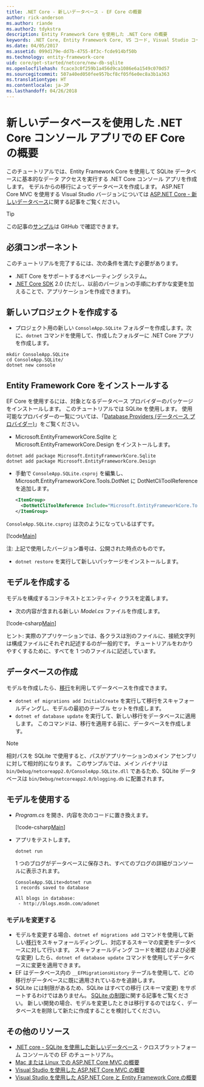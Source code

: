 ```yaml
---
title: .NET Core - 新しいデータベース - EF Core の概要
author: rick-anderson
ms.author: riande
ms.author2: tdykstra
description: Entity Framework Core を使用した .NET Core の概要
keywords: .NET Core, Entity Framework Core, VS コード, Visual Studio コード, Mac, Linux
ms.date: 04/05/2017
ms.assetid: 099d179e-dd7b-4755-8f3c-fcde914bf50b
ms.technology: entity-framework-core
uid: core/get-started/netcore/new-db-sqlite
ms.openlocfilehash: fcace3c0f259b1a456d9ca1086e6a1549c070d57
ms.sourcegitcommit: 507a40ed050fee957bcf8cf05f6e0ec8a3b1a363
ms.translationtype: HT
ms.contentlocale: ja-JP
ms.lasthandoff: 04/26/2018
---
```

# <a name="getting-started-with-ef-core-on-net-core-console-app-with-a-new-database"></a>新しいデータベースを使用した .NET Core コンソール アプリでの EF Core の概要

このチュートリアルでは、Entity Framework Core を使用して SQLite データベースに基本的なデータ アクセスを実行する .NET Core コンソール アプリを作成します。 モデルからの移行によってデータベースを作成します。 ASP.NET Core MVC を使用する Visual Studio バージョンについては [ASP.NET Core - 新しいデータベース](xref:core/get-started/aspnetcore/new-db)に関する記事をご覧ください。

> [!TIP]  
> この記事の[サンプル](https://github.com/aspnet/EntityFramework.Docs/tree/master/samples/core/GetStarted/NetCore/ConsoleApp.SQLite)は GitHub で確認できます。

## <a name="prerequisites"></a>必須コンポーネント

このチュートリアルを完了するには、次の条件を満たす必要があります。
* .NET Core をサポートするオペレーティング システム。
* [.NET Core SDK](https://www.microsoft.com/net/core) 2.0 (ただし、以前のバージョンの手順にわずかな変更を加えることで、アプリケーションを作成できます)。

## <a name="create-a-new-project"></a>新しいプロジェクトを作成する

* プロジェクト用の新しい `ConsoleApp.SQLite` フォルダーを作成します。次に、`dotnet` コマンドを使用して、作成したフォルダーに .NET Core アプリを作成します。

``` Console
mkdir ConsoleApp.SQLite
cd ConsoleApp.SQLite/
dotnet new console
```

## <a name="install-entity-framework-core"></a>Entity Framework Core をインストールする

EF Core を使用するには、対象となるデータベース プロバイダーのパッケージをインストールします。 このチュートリアルでは SQLite を使用します。 使用可能なプロバイダーの一覧については、「[Database Providers (データベース プロバイダー)](../../providers/index.md)」をご覧ください。

* Microsoft.EntityFrameworkCore.Sqlite と Microsoft.EntityFrameworkCore.Design をインストールします。

``` Console
dotnet add package Microsoft.EntityFrameworkCore.Sqlite
dotnet add package Microsoft.EntityFrameworkCore.Design
```

* 手動で `ConsoleApp.SQLite.csproj` を編集し、Microsoft.EntityFrameworkCore.Tools.DotNet に DotNetCliToolReference を追加します。

  ``` xml
  <ItemGroup>
    <DotNetCliToolReference Include="Microsoft.EntityFrameworkCore.Tools.DotNet" Version="2.0.0" />
  </ItemGroup>
  ```

`ConsoleApp.SQLite.csproj` は次のようになっているはずです。

[!code[Main](../../../../samples/core/GetStarted/NetCore/ConsoleApp.SQLite/ConsoleApp.SQLite.csproj)]

 注: 上記で使用したバージョン番号は、公開された時点のものです。

*  `dotnet restore` を実行して新しいパッケージをインストールします。

## <a name="create-the-model"></a>モデルを作成する

モデルを構成するコンテキストとエンティティ クラスを定義します。

* 次の内容が含まれる新しい *Model.cs* ファイルを作成します。

[!code-csharp[Main](../../../../samples/core/GetStarted/NetCore/ConsoleApp.SQLite/Model.cs)]

ヒント: 実際のアプリケーションでは、各クラスは別のファイルに、接続文字列は構成ファイルにそれぞれ記述するのが一般的です。 チュートリアルをわかりやすくするために、すべてを 1 つのファイルに記述しています。

## <a name="create-the-database"></a>データベースの作成

モデルを作成したら、[移行](https://docs.microsoft.com/aspnet/core/data/ef-mvc/migrations#introduction-to-migrations)を利用してデータベースを作成できます。

* `dotnet ef migrations add InitialCreate` を実行して移行をスキャフォールディングし、モデルの最初のテーブル セットを作成します。
* `dotnet ef database update` を実行して、新しい移行をデータベースに適用します。 このコマンドは、移行を適用する前に、データベースを作成します。

> [!NOTE]  
> 相対パスを SQLite で使用すると、パスがアプリケーションのメイン アセンブリに対して相対的になります。 このサンプルでは、メイン バイナリは `bin/Debug/netcoreapp2.0/ConsoleApp.SQLite.dll` であるため、SQLite データベースは `bin/Debug/netcoreapp2.0/blogging.db` に配置されます。

## <a name="use-your-model"></a>モデルを使用する

* *Program.cs* を開き、内容を次のコードに置き換えます。

  [!code-csharp[Main](../../../../samples/core/GetStarted/NetCore/ConsoleApp.SQLite/Program.cs)]

* アプリをテストします。

  `dotnet run`

  1 つのブログがデータベースに保存され、すべてのブログの詳細がコンソールに表示されます。

  ``` Console
  ConsoleApp.SQLite>dotnet run
  1 records saved to database

  All blogs in database:
   - http://blogs.msdn.com/adonet
  ```

### <a name="changing-the-model"></a>モデルを変更する

- モデルを変更する場合、`dotnet ef migrations add` コマンドを使用して新しい[移行](https://docs.microsoft.com/aspnet/core/data/ef-mvc/migrations#introduction-to-migrations)をスキャフォールディングし、対応するスキーマの変更をデータベースに対して行います。 スキャフォールディング コードを確認 (および必要な変更) したら、`dotnet ef database update` コマンドを使用してデータベースに変更を適用できます。
- EF はデータベース内の `__EFMigrationsHistory` テーブルを使用して、どの移行がデータベースに既に適用されているかを追跡します。
- SQLite には制限があるため、SQLite はすべての移行 (スキーマ変更) をサポートするわけではありません。 [SQLite の制限](../../providers/sqlite/limitations.md)に関する記事をご覧ください。 新しい開発の場合、モデルを変更したときは移行するのではなく、データベースを削除して新たに作成することを検討してください。

## <a name="additional-resources"></a>その他のリソース

* [.NET core - SQLite を使用した新しいデータベース](xref:core/get-started/netcore/new-db-sqlite) - クロスプラットフォーム コンソールでの EF のチュートリアル。
* [Mac または Linux での ASP.NET Core MVC の概要](https://docs.microsoft.com/aspnet/core/tutorials/first-mvc-app-xplat/index)
* [Visual Studio を使用した ASP.NET Core MVC の概要](https://docs.microsoft.com/aspnet/core/tutorials/first-mvc-app/index)
* [Visual Studio を使用した ASP.NET Core と Entity Framework Core の概要](https://docs.microsoft.com/aspnet/core/data/ef-mvc/index)
